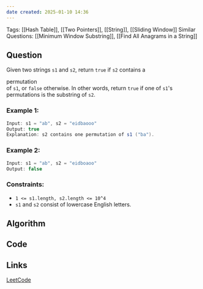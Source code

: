 ```yaml
---
date created: 2025-01-10 14:36
---
```


Tags: [[Hash Table]], [[Two Pointers]], [[String]], [[Sliding Window]]
Similar Questions: [[Minimum Window Substring]], [[Find All Anagrams in a String]]

## Question

Given two strings `s1` and `s2`, return `true` if `s2` contains a <span data-keyword="permutation-string" class=" cursor-pointer relative text-dark-blue-s text-sm"><div class="popover-wrapper inline-block" data-headlessui-state=""><div><div aria-expanded="false" data-headlessui-state="" id="headlessui-popover-button-:rt:"><div>permutation</div></div><div style="position: fixed; z-index: 40; inset: 0px auto auto 0px; transform: translate(436px, 183px);"></div></div></div></span> of `s1`, or `false` otherwise.
In other words, return `true` if one of `s1`'s permutations is the substring of `s2`.

### Example 1:

```java
Input: s1 = "ab", s2 = "eidbaooo"
Output: true
Explanation: s2 contains one permutation of s1 ("ba").
```

### Example 2:

```java
Input: s1 = "ab", s2 = "eidboaoo"
Output: false
```

### Constraints:

- `1 <= s1.length, s2.length <= 10^4`
- `s1` and `s2` consist of lowercase English letters.

## Algorithm

## Code

## Links

[LeetCode](https://leetcode.com/problems/permutation-in-string/description/)
